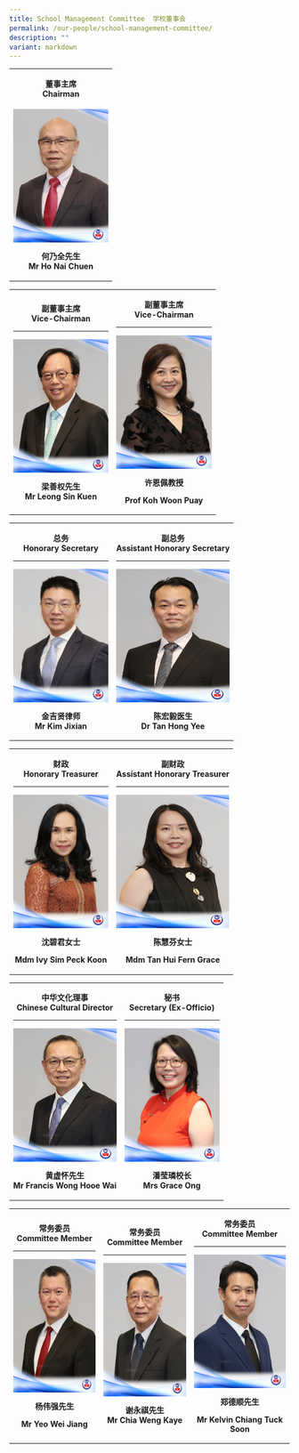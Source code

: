```yaml
---
title: School Management Committee  学校董事会
permalink: /our-people/school-management-committee/
description: ""
variant: markdown
---
```

<table style="minWidth: 25px">
<colgroup>
<col>
</colgroup>
<tbody>
<tr>
<td style="text-align: center;" rowspan="1" colspan="1">
<p><strong>董事主席<br>Chairman</strong>
</p>
</td>
</tr>
<tr>
<td style="text-align: center;" rowspan="1" colspan="1">
<div class="isomer-image-wrapper">
<img style="width: 100%; display: block; margin: 0 auto;" height="240" width="171" alt="" src="/images/SMC 74th/Mr_Ho_Nai_Chuen___Website.jpg">
</div>
<p><strong>何乃全先生<br>Mr Ho Nai Chuen</strong>
</p>
</td>
</tr>
</tbody>
</table>
<table style="minWidth: 50px">
<colgroup>
<col>
<col>
</colgroup>
<tbody>
<tr>
<td style="text-align: center;" rowspan="1" colspan="1">
<p><strong>副董事主席<br>Vice-Chairman</strong>
</p>
<hr>
<div class="isomer-image-wrapper">
<img style="width: 100%; display: block; margin: 0 auto;" height="240" width="171" alt="" src="/images/SMC 74th/Mr_Leong_Sin_Kuen___Website.jpg">
</div>
<p><strong>梁善权先生<br>Mr Leong Sin Kuen</strong>
</p>
</td>
<td style="text-align: center;" rowspan="1" colspan="1">
<p><strong>副董事主席<br>Vice-Chairman</strong>
</p>
<hr>
<div class="isomer-image-wrapper">
<img style="width: 100%; display: block; margin: 0 auto;" height="240" width="171" alt="" src="/images/SMC 74th/Prof_Koh_Woon_Puay___Website.jpg">
</div>
<p><strong>许恩佩教授</strong>
</p>
<p><strong>Prof Koh Woon Puay</strong>
</p>
</td>
</tr>
</tbody>
</table>
<table style="minWidth: 50px">
<colgroup>
<col>
<col>
</colgroup>
<tbody>
<tr>
<td style="text-align: center;" rowspan="1" colspan="1">
<p><strong>总务<br>Honorary Secretary</strong>
</p>
<hr>
<div class="isomer-image-wrapper">
<img style="width: 100%; display: block; margin: 0 auto;" height="240" width="171" alt="" src="/images/SMC 74th/Mr_Kim_Jixian___Website.jpg">
</div>
<p><strong>金吉贤律师<br>Mr Kim Jixian</strong>
</p>
</td>
<td style="text-align: center;" rowspan="1" colspan="1">
<p><strong>副总务<br>Assistant Honorary Secretary</strong>
</p>
<hr>
<div class="isomer-image-wrapper">
<img style="width: 100%; display: block; margin: 0 auto;" height="240" width="171" alt="" src="/images/SMC 74th/Dr_Tan_Hong_Yee___Website.jpg">
</div>
<p><strong>陈宏毅医生<br>Dr Tan Hong Yee</strong>
</p>
</td>
</tr>
</tbody>
</table>
<table style="minWidth: 50px">
<colgroup>
<col>
<col>
</colgroup>
<tbody>
<tr>
<td style="text-align: center;" rowspan="1" colspan="1">
<p><strong>财政<br>Honorary Treasurer</strong>
</p>
<hr>
<div class="isomer-image-wrapper">
<img style="width: 100%; display: block; margin: 0 auto;" height="240" width="171" alt="" src="/images/SMC 74th/Mdm_Ivy_Sim_Peck_Koon___Website.jpg">
</div>
<p><strong>沈碧君女士</strong>
</p>
<p><strong>Mdm Ivy Sim Peck Koon</strong>
</p>
</td>
<td style="text-align: center;" rowspan="1" colspan="1">
<p><strong>副财政<br>Assistant Honorary Treasurer</strong>
</p>
<hr>
<div class="isomer-image-wrapper">
<img style="width: 100%; display: block; margin: 0 auto;" height="240" width="171" alt="" src="/images/SMC 74th/Mdm_Tan_Hui_Fern_Grace___Website.jpg">
</div>
<p><strong>陈慧芬女士</strong>
</p>
<p><strong>Mdm Tan Hui Fern Grace</strong>
</p>
</td>
</tr>
</tbody>
</table>
<table style="minWidth: 50px">
<colgroup>
<col>
<col>
</colgroup>
<tbody>
<tr>
<td style="text-align: center;" rowspan="1" colspan="1">
<p><strong>中华文化理事<br>Chinese Cultural Director</strong>
</p>
<hr>
<div class="isomer-image-wrapper">
<img style="width: 100%; display: block; margin: 0 auto;" height="240" width="171" alt="" src="/images/SMC 74th/Mr_Francis_Wong_Hooe_Wai___Website.jpg">
</div>
<p><strong>黄虚怀先生<br>Mr Francis Wong Hooe Wai</strong>
</p>
</td>
<td style="text-align: center;" rowspan="1" colspan="1">
<p><strong>秘书<br>Secretary (Ex-Officio)</strong>
</p>
<hr>
<div class="isomer-image-wrapper">
<img style="width: 100%; display: block; margin: 0 auto;" height="240" width="171" alt="" src="/images/SMC 74th/Mrs_Grace_Ong___Website.jpg">
</div>
<p><strong>潘莹璘校长<br>Mrs Grace Ong</strong>
</p>
</td>
</tr>
</tbody>
</table>
<table style="minWidth: 75px">
<colgroup>
<col>
<col>
<col>
</colgroup>
<tbody>
<tr>
<td style="text-align: center;" rowspan="1" colspan="1">
<p><strong>常务委员<br>Committee Member</strong>
</p>
<hr>
<div class="isomer-image-wrapper">
<img style="width: 100%; display: block; margin: 0 auto;" height="240" width="171" alt="" src="/images/SMC 74th/Mr_Yeo_Wei_Jiang___Website.jpg">
</div>
<p><strong>杨伟强先生</strong>
</p>
<p><strong>Mr Yeo Wei Jiang</strong>
</p>
</td>
<td style="text-align: center;" rowspan="1" colspan="1">
<p><strong>常务委员<br>Committee Member</strong>
</p>
<hr>
<div class="isomer-image-wrapper">
<img style="width: 100%; display: block; margin: 0 auto;" height="240" width="171" alt="" src="/images/SMC 74th/Mr_Chia_Weng_Kaye___Website.jpg">
</div>
<p><strong>谢永祺先生<br>Mr Chia Weng Kaye</strong>
</p>
</td>
<td style="text-align: center;" rowspan="1" colspan="1">
<p><strong>常务委员<br>Committee Member</strong>
</p>
<hr>
<div class="isomer-image-wrapper">
<img style="width: 100%; display: block; margin: 0 auto;" height="240" width="171" alt="" src="/images/SMC 74th/Mr_Kelvin_Chiang_Tuck_Soon___Website.jpg">
</div>
<p><strong>郑德顺先生</strong>
</p>
<p><strong>Mr Kelvin Chiang Tuck Soon</strong>
</p>
</td>
</tr>
</tbody>
</table>
<p></p>